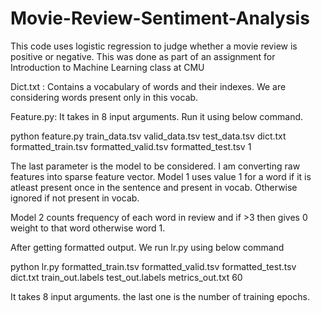 # Movie-Review-Sentiment-Analysis
This code uses logistic regression to judge whether a movie review is positive or negative. This was done as part of an assignment for Introduction to Machine Learning class at CMU


Dict.txt : Contains a vocabulary of words and their indexes. We are considering words present only in this vocab.

Feature.py:
It takes in 8 input arguments. Run it using below command.

python feature.py train_data.tsv valid_data.tsv test_data.tsv dict.txt formatted_train.tsv formatted_valid.tsv formatted_test.tsv 1

The last parameter is the model to be considered. I am converting raw features into sparse feature vector. Model 1 uses value 1 for a word if it is atleast present once in the sentence and present in vocab. Otherwise ignored if not present in vocab.

Model 2 counts frequency of each word in review and if >3 then gives 0 weight to that word otherwise word 1.

After getting formatted output. We run lr.py using below command

python lr.py formatted_train.tsv formatted_valid.tsv formatted_test.tsv dict.txt train_out.labels test_out.labels metrics_out.txt 60

It takes 8 input arguments. the last one is the number of training epochs. 

